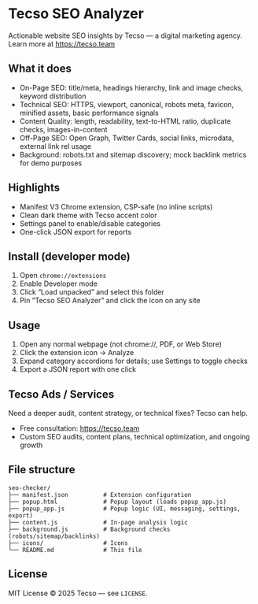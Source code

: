 # Tecso SEO Analyzer

Actionable website SEO insights by Tecso — a digital marketing agency. Learn more at https://tecso.team

## What it does
- On-Page SEO: title/meta, headings hierarchy, link and image checks, keyword distribution
- Technical SEO: HTTPS, viewport, canonical, robots meta, favicon, minified assets, basic performance signals
- Content Quality: length, readability, text-to-HTML ratio, duplicate checks, images-in-content
- Off-Page SEO: Open Graph, Twitter Cards, social links, microdata, external link rel usage
- Background: robots.txt and sitemap discovery; mock backlink metrics for demo purposes

## Highlights
- Manifest V3 Chrome extension, CSP-safe (no inline scripts)
- Clean dark theme with Tecso accent color
- Settings panel to enable/disable categories
- One-click JSON export for reports

## Install (developer mode)
1. Open `chrome://extensions`
2. Enable Developer mode
3. Click “Load unpacked” and select this folder
4. Pin “Tecso SEO Analyzer” and click the icon on any site

## Usage
1. Open any normal webpage (not chrome://, PDF, or Web Store)
2. Click the extension icon → Analyze
3. Expand category accordions for details; use Settings to toggle checks
4. Export a JSON report with one click

## Tecso Ads / Services
Need a deeper audit, content strategy, or technical fixes? Tecso can help.
- Free consultation: https://tecso.team
- Custom SEO audits, content plans, technical optimization, and ongoing growth

## File structure
```
seo-checker/
├── manifest.json          # Extension configuration
├── popup.html             # Popup layout (loads popup_app.js)
├── popup_app.js           # Popup logic (UI, messaging, settings, export)
├── content.js             # In-page analysis logic
├── background.js          # Background checks (robots/sitemap/backlinks)
├── icons/                 # Icons
└── README.md              # This file
```

## License
MIT License © 2025 Tecso — see `LICENSE`.